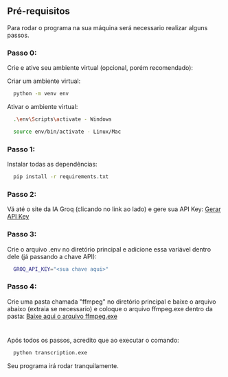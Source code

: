 
## Pré-requisitos

Para rodar o programa na sua máquina será necessario realizar alguns passos.

### Passo 0:
Crie e ative seu ambiente virtual (opcional, porém recomendado):

Criar um ambiente virtual:
```bash
  python -m venv env
```

Ativar o ambiente virtual:
```bash
  .\env\Scripts\activate - Windows
```

```bash
  source env/bin/activate - Linux/Mac
```

### Passo 1:
Instalar todas as dependências:
```bash
  pip install -r requirements.txt
```

### Passo 2:
Vá até o site da IA Groq (clicando no link ao lado) e gere sua API Key:
[Gerar API Key](https://console.groq.com/keys)

### Passo 3:
Crie o arquivo .env no diretório principal e adicione essa variável dentro dele (já passando a chave API):
```bash
  GROQ_API_KEY="<sua chave aqui>"
```

### Passo 4:
Crie uma pasta chamada "ffmpeg" no diretório principal e baixe o arquivo abaixo (extraia se necessario) e coloque o arquivo ffmpeg.exe dentro da pasta:
[Baixe aqui o arquivo ffmpeg.exe](https://www.ffmpeg.org/download.html)

#

Após todos os passos, acredito que ao executar o comando:
```bash
  python transcription.exe
```
Seu programa irá rodar tranquilamente.




